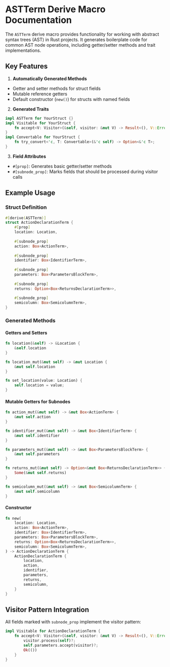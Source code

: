 # ASTTerm Derive Macro Documentation

The `ASTTerm` derive macro provides functionality for working with abstract syntax trees (AST) in Rust projects. It generates boilerplate code for common AST node operations, including getter/setter methods and trait implementations.

## Key Features

1. **Automatically Generated Methods**
- Getter and setter methods for struct fields
- Mutable reference getters
- Default constructor (`new()`) for structs with named fields

2. **Generated Traits**
```rust
impl ASTTerm for YourStruct {}
impl Visitable for YourStruct {
    fn accept<V: Visitor>(&self, visitor: &mut V) -> Result<(), V::Error>;
}
impl Convertable for YourStruct {
    fn try_convert<'c, T: Convertable>(&'c self) -> Option<&'c T>;
}
```

3. **Field Attributes**
- `#[prop]`: Generates basic getter/setter methods
- `#[subnode_prop]`: Marks fields that should be processed during visitor calls

## Example Usage

### Struct Definition
```rust
#[derive(ASTTerm)]
struct ActionDeclarationTerm {
    #[prop]
    location: Location,
    
    #[subnode_prop]
    action: Box<ActionTerm>,
    
    #[subnode_prop]
    identifier: Box<IdentifierTerm>,
    
    #[subnode_prop]
    parameters: Box<ParametersBlockTerm>,
    
    #[subnode_prop]
    returns: Option<Box<ReturnsDeclarationTerm>>,
    
    #[subnode_prop]
    semicolumn: Box<SemicolumnTerm>,
}
```

### Generated Methods

#### Getters and Setters
```rust
fn location(&self) -> &Location {
    &self.location
}

fn location_mut(&mut self) -> &mut Location {
    &mut self.location
}

fn set_location(value: Location) {
    self.location = value;
}
```

#### Mutable Getters for Subnodes
```rust
fn action_mut(&mut self) -> &mut Box<ActionTerm> {
    &mut self.action
}

fn identifier_mut(&mut self) -> &mut Box<IdentifierTerm> {
    &mut self.identifier
}

fn parameters_mut(&mut self) -> &mut Box<ParametersBlockTerm> {
    &mut self.parameters
}

fn returns_mut(&mut self) -> Option<&mut Box<ReturnsDeclarationTerm>> {
    Some(&mut self.returns)
}

fn semicolumn_mut(&mut self) -> &mut Box<SemicolumnTerm> {
    &mut self.semicolumn
}
```

#### Constructor
```rust
fn new(
    location: Location,
    action: Box<ActionTerm>,
    identifier: Box<IdentifierTerm>,
    parameters: Box<ParametersBlockTerm>,
    returns: Option<Box<ReturnsDeclarationTerm>>,
    semicolumn: Box<SemicolumnTerm>,
) -> ActionDeclarationTerm {
    ActionDeclarationTerm {
        location,
        action,
        identifier,
        parameters,
        returns,
        semicolumn,
    }
}
```

## Visitor Pattern Integration

All fields marked with `subnode_prop` implement the visitor pattern:

```rust
impl Visitable for ActionDeclarationTerm {
    fn accept<V: Visitor>(&self, visitor: &mut V) -> Result<(), V::Error> {
        visitor.process(self)?;
        self.parameters.accept(visitor)?;
        Ok(())
    }
}
```
